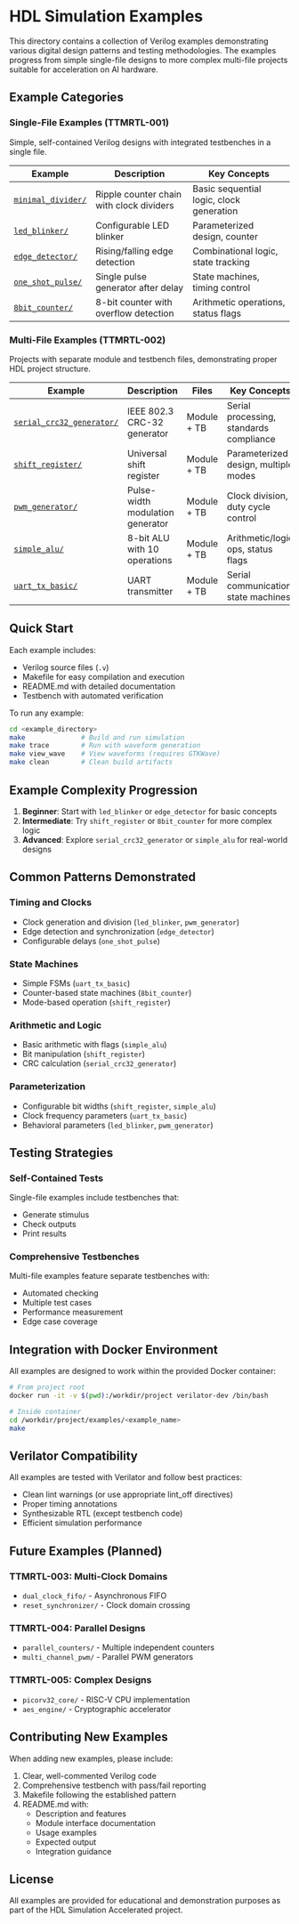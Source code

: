 # HDL Simulation Examples

This directory contains a collection of Verilog examples demonstrating various digital design patterns and testing methodologies. The examples progress from simple single-file designs to more complex multi-file projects suitable for acceleration on AI hardware.

## Example Categories

### Single-File Examples (TTMRTL-001)
Simple, self-contained Verilog designs with integrated testbenches in a single file.

| Example | Description | Key Concepts |
|---------|-------------|--------------|
| [`minimal_divider/`](minimal_divider/) | Ripple counter chain with clock dividers | Basic sequential logic, clock generation |
| [`led_blinker/`](led_blinker/) | Configurable LED blinker | Parameterized design, counter |
| [`edge_detector/`](edge_detector/) | Rising/falling edge detection | Combinational logic, state tracking |
| [`one_shot_pulse/`](one_shot_pulse/) | Single pulse generator after delay | State machines, timing control |
| [`8bit_counter/`](8bit_counter/) | 8-bit counter with overflow detection | Arithmetic operations, status flags |

### Multi-File Examples (TTMRTL-002)
Projects with separate module and testbench files, demonstrating proper HDL project structure.

| Example | Description | Files | Key Concepts |
|---------|-------------|-------|--------------|
| [`serial_crc32_generator/`](serial_crc32_generator/) | IEEE 802.3 CRC-32 generator | Module + TB | Serial processing, standards compliance |
| [`shift_register/`](shift_register/) | Universal shift register | Module + TB | Parameterized design, multiple modes |
| [`pwm_generator/`](pwm_generator/) | Pulse-width modulation generator | Module + TB | Clock division, duty cycle control |
| [`simple_alu/`](simple_alu/) | 8-bit ALU with 10 operations | Module + TB | Arithmetic/logic ops, status flags |
| [`uart_tx_basic/`](uart_tx_basic/) | UART transmitter | Module + TB | Serial communication, state machines |

## Quick Start

Each example includes:
- Verilog source files (`.v`)
- Makefile for easy compilation and execution
- README.md with detailed documentation
- Testbench with automated verification

To run any example:

```bash
cd <example_directory>
make              # Build and run simulation
make trace        # Run with waveform generation
make view_wave    # View waveforms (requires GTKWave)
make clean        # Clean build artifacts
```

## Example Complexity Progression

1. **Beginner**: Start with `led_blinker` or `edge_detector` for basic concepts
2. **Intermediate**: Try `shift_register` or `8bit_counter` for more complex logic
3. **Advanced**: Explore `serial_crc32_generator` or `simple_alu` for real-world designs

## Common Patterns Demonstrated

### Timing and Clocks
- Clock generation and division (`led_blinker`, `pwm_generator`)
- Edge detection and synchronization (`edge_detector`)
- Configurable delays (`one_shot_pulse`)

### State Machines
- Simple FSMs (`uart_tx_basic`)
- Counter-based state machines (`8bit_counter`)
- Mode-based operation (`shift_register`)

### Arithmetic and Logic
- Basic arithmetic with flags (`simple_alu`)
- Bit manipulation (`shift_register`)
- CRC calculation (`serial_crc32_generator`)

### Parameterization
- Configurable bit widths (`shift_register`, `simple_alu`)
- Clock frequency parameters (`uart_tx_basic`)
- Behavioral parameters (`led_blinker`, `pwm_generator`)

## Testing Strategies

### Self-Contained Tests
Single-file examples include testbenches that:
- Generate stimulus
- Check outputs
- Print results

### Comprehensive Testbenches
Multi-file examples feature separate testbenches with:
- Automated checking
- Multiple test cases
- Performance measurement
- Edge case coverage

## Integration with Docker Environment

All examples are designed to work within the provided Docker container:

```bash
# From project root
docker run -it -v $(pwd):/workdir/project verilator-dev /bin/bash

# Inside container
cd /workdir/project/examples/<example_name>
make
```

## Verilator Compatibility

All examples are tested with Verilator and follow best practices:
- Clean lint warnings (or use appropriate lint_off directives)
- Proper timing annotations
- Synthesizable RTL (except testbench code)
- Efficient simulation performance

## Future Examples (Planned)

### TTMRTL-003: Multi-Clock Domains
- `dual_clock_fifo/` - Asynchronous FIFO
- `reset_synchronizer/` - Clock domain crossing

### TTMRTL-004: Parallel Designs
- `parallel_counters/` - Multiple independent counters
- `multi_channel_pwm/` - Parallel PWM generators

### TTMRTL-005: Complex Designs
- `picorv32_core/` - RISC-V CPU implementation
- `aes_engine/` - Cryptographic accelerator

## Contributing New Examples

When adding new examples, please include:
1. Clear, well-commented Verilog code
2. Comprehensive testbench with pass/fail reporting
3. Makefile following the established pattern
4. README.md with:
   - Description and features
   - Module interface documentation
   - Usage examples
   - Expected output
   - Integration guidance

## License

All examples are provided for educational and demonstration purposes as part of the HDL Simulation Accelerated project.

